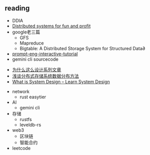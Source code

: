 ## reading
+ DDIA
+ [Distributed systems for fun and profit](https://github.com/mixu/distsysbook?tab=readme-ov-file)
+ google老三篇
    + GFS
    + Mapreduce
    + Bigtable: A Distributed Storage System for Structured Data∂
+ [prompt-eng-interactive-tutorial](https://github.com/anthropics/prompt-eng-interactive-tutorial)
+ gemini cli sourcecode


<!-- sys design -->
+ [为什么这么设计系列文章](https://draveness.me/whys-the-design/)
+ [浅谈分布式存储系统数据分布方法](http://catkang.github.io/2017/12/17/data-placement.html)
+ [What is System Design – Learn System Design](https://www.geeksforgeeks.org/what-is-system-design-learn-system-design/?ref=outind)

<!-- todo -->
+ network
    + rust easytier
+ AI
    + gemini cli
+ 存储
    + rustfs
    + leveldb-rs
+ web3
    + 区块链
    + 智能合约
+ leetcode


